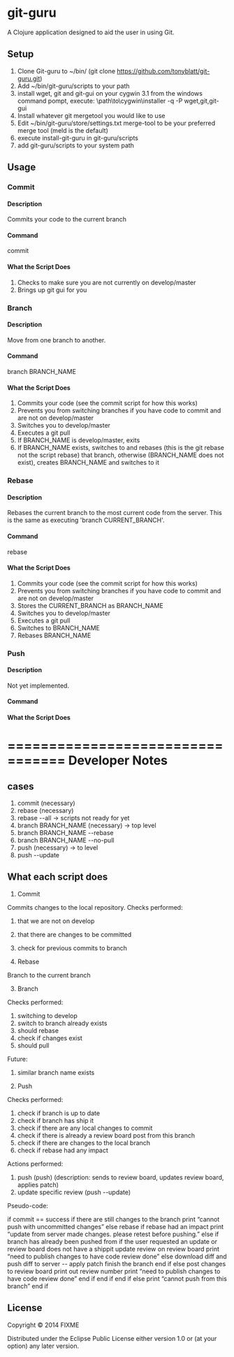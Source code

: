 # git-guru

A Clojure application designed to aid the user in using Git.

## Setup

1. Clone Git-guru to ~/bin/ (git clone https://github.com/tonyblatt/git-guru.git)
2. Add ~/bin/git-guru/scripts to your path
3. install wget, git and git-gui on your cygwin
3.1 from the windows command pompt, execute: \path\to\cygwin\installer -q -P wget,git,git-gui
4. Install whatever git mergetool you would like to use
5. Edit ~/bin/git-guru/store/settings.txt merge-tool to be your preferred merge tool (meld is the default)
6. execute install-git-guru in git-guru/scripts
7. add git-guru/scripts to your system path

## Usage

### Commit
#### Description

Commits your code to the current branch

#### Command

commit

#### What the Script Does

1. Checks to make sure you are not currently on develop/master
2. Brings up git gui for you

### Branch
#### Description

Move from one branch to another.

#### Command

branch BRANCH_NAME

#### What the Script Does

1. Commits your code (see the commit script for how this works)
2. Prevents you from switching branches if you have code to commit and are not on develop/master
3. Switches you to develop/master
4. Executes a git pull
5. If BRANCH_NAME is develop/master, exits
6. If BRANCH_NAME exists, switches to and rebases (this is the git rebase not the script rebase) that branch, otherwise (BRANCH_NAME does not exist), creates BRANCH_NAME and switches to it

### Rebase
#### Description

Rebases the current branch to the most current code from the server. This is the same as executing 'branch CURRENT_BRANCH'.

#### Command

rebase

#### What the Script Does

1. Commits your code (see the commit script for how this works)
2. Prevents you from switching branches if you have code to commit and are not on develop/master
3. Stores the CURRENT_BRANCH as BRANCH_NAME
4. Switches you to develop/master
5. Executes a git pull
6. Switches to BRANCH_NAME
7. Rebases BRANCH_NAME

### Push
#### Description

Not yet implemented.

#### Command

#### What the Script Does

=================================
Developer Notes
=================================
## cases

1. commit (necessary)
2. rebase (necessary)
3. rebase --all -> scripts not ready for yet
4. branch BRANCH_NAME (necessary) -> top level
5. branch BRANCH_NAME --rebase
6. branch BRANCH_NAME --no-pull
7. push (necessary) -> to level
8. push --update

## What each script does

1. Commit

Commits changes to the local repository. Checks performed:

1. that we are not on develop
2. that there are changes to be committed
3. check for previous commits to branch

2. Rebase

Branch to the current branch

3. Branch

Checks performed:

1. switching to develop
2. switch to branch already exists
3. should rebase
4. check if changes exist
5. should pull

Future:

1. similar branch name exists

4. Push

Checks performed:

1. check if branch is up to date
2. check if branch has ship it
3. check if there are any local changes to commit
4. check if there is already a review board post from this branch
5. check if there are changes to the local branch
6. check if rebase had any impact

Actions performed:

1. push (push) (description: sends to review board, updates review board, applies patch)
2. update specific review (push --update)

Pseudo-code:

if commit == success
	if there are still changes to the branch
		print “cannot push with uncommitted changes”
	else
		rebase
		if rebase had an impact
			print “update from server made changes. please retest before pushing.”
		else
			if branch has already been pushed from
				if the user requested an update or review board does not have a shippit
					update review on review board
					print “need to publish changes to have code review done”
				else
					download diff and push diff to server -- apply patch
					finish the branch
				end if
			else
				post changes to review board
			print out review number
				print “need to publish changes to have code review done”
			end if
		end if
	end if
else
	print “cannot push from this branch”
end if

## License

Copyright © 2014 FIXME

Distributed under the Eclipse Public License either version 1.0 or (at
your option) any later version.
